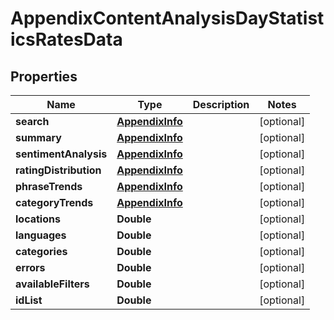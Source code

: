 

# AppendixContentAnalysisDayStatisticsRatesData


## Properties

| Name | Type | Description | Notes |
|------------ | ------------- | ------------- | -------------|
|**search** | [**AppendixInfo**](AppendixInfo.md) |  |  [optional] |
|**summary** | [**AppendixInfo**](AppendixInfo.md) |  |  [optional] |
|**sentimentAnalysis** | [**AppendixInfo**](AppendixInfo.md) |  |  [optional] |
|**ratingDistribution** | [**AppendixInfo**](AppendixInfo.md) |  |  [optional] |
|**phraseTrends** | [**AppendixInfo**](AppendixInfo.md) |  |  [optional] |
|**categoryTrends** | [**AppendixInfo**](AppendixInfo.md) |  |  [optional] |
|**locations** | **Double** |  |  [optional] |
|**languages** | **Double** |  |  [optional] |
|**categories** | **Double** |  |  [optional] |
|**errors** | **Double** |  |  [optional] |
|**availableFilters** | **Double** |  |  [optional] |
|**idList** | **Double** |  |  [optional] |



